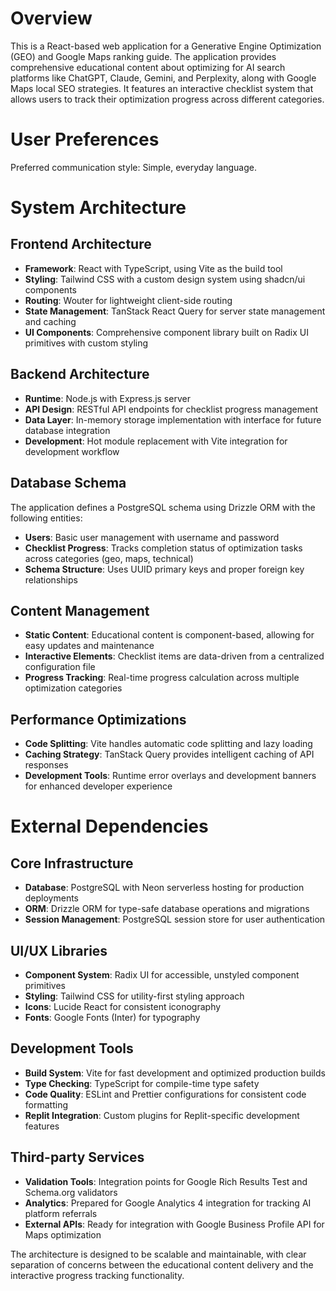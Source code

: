 # Overview

This is a React-based web application for a Generative Engine Optimization (GEO) and Google Maps ranking guide. The application provides comprehensive educational content about optimizing for AI search platforms like ChatGPT, Claude, Gemini, and Perplexity, along with Google Maps local SEO strategies. It features an interactive checklist system that allows users to track their optimization progress across different categories.

# User Preferences

Preferred communication style: Simple, everyday language.

# System Architecture

## Frontend Architecture
- **Framework**: React with TypeScript, using Vite as the build tool
- **Styling**: Tailwind CSS with a custom design system using shadcn/ui components
- **Routing**: Wouter for lightweight client-side routing
- **State Management**: TanStack React Query for server state management and caching
- **UI Components**: Comprehensive component library built on Radix UI primitives with custom styling

## Backend Architecture
- **Runtime**: Node.js with Express.js server
- **API Design**: RESTful API endpoints for checklist progress management
- **Data Layer**: In-memory storage implementation with interface for future database integration
- **Development**: Hot module replacement with Vite integration for development workflow

## Database Schema
The application defines a PostgreSQL schema using Drizzle ORM with the following entities:
- **Users**: Basic user management with username and password
- **Checklist Progress**: Tracks completion status of optimization tasks across categories (geo, maps, technical)
- **Schema Structure**: Uses UUID primary keys and proper foreign key relationships

## Content Management
- **Static Content**: Educational content is component-based, allowing for easy updates and maintenance
- **Interactive Elements**: Checklist items are data-driven from a centralized configuration file
- **Progress Tracking**: Real-time progress calculation across multiple optimization categories

## Performance Optimizations
- **Code Splitting**: Vite handles automatic code splitting and lazy loading
- **Caching Strategy**: TanStack Query provides intelligent caching of API responses
- **Development Tools**: Runtime error overlays and development banners for enhanced developer experience

# External Dependencies

## Core Infrastructure
- **Database**: PostgreSQL with Neon serverless hosting for production deployments
- **ORM**: Drizzle ORM for type-safe database operations and migrations
- **Session Management**: PostgreSQL session store for user authentication

## UI/UX Libraries
- **Component System**: Radix UI for accessible, unstyled component primitives
- **Styling**: Tailwind CSS for utility-first styling approach
- **Icons**: Lucide React for consistent iconography
- **Fonts**: Google Fonts (Inter) for typography

## Development Tools
- **Build System**: Vite for fast development and optimized production builds
- **Type Checking**: TypeScript for compile-time type safety
- **Code Quality**: ESLint and Prettier configurations for consistent code formatting
- **Replit Integration**: Custom plugins for Replit-specific development features

## Third-party Services
- **Validation Tools**: Integration points for Google Rich Results Test and Schema.org validators
- **Analytics**: Prepared for Google Analytics 4 integration for tracking AI platform referrals
- **External APIs**: Ready for integration with Google Business Profile API for Maps optimization

The architecture is designed to be scalable and maintainable, with clear separation of concerns between the educational content delivery and the interactive progress tracking functionality.